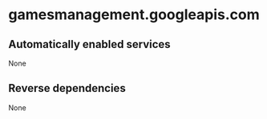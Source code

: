 # gamesmanagement.googleapis.com

## Automatically enabled services

None

## Reverse dependencies

None

